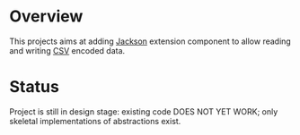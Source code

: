# Overview

This projects aims at adding [Jackson](http://http://wiki.fasterxml.com/JacksonHome) extension component to allow reading and writing [CSV](http://en.wikipedia.org/wiki/Comma-separated_values) encoded data.

# Status

Project is still in design stage: existing code DOES NOT YET WORK; only skeletal implementations of abstractions exist.

